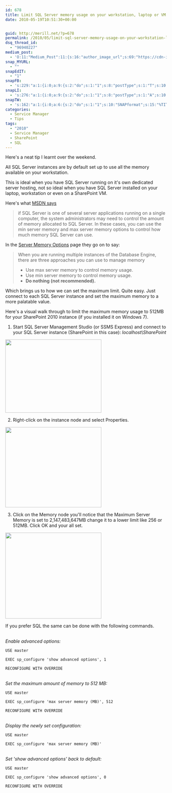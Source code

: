 ```yaml
---
id: 678
title: Limit SQL Server memory usage on your workstation, laptop or VM
date: 2010-05-19T10:51:30+00:00


guid: http://merill.net/?p=678
permalink: /2010/05/limit-sql-server-memory-usage-on-your-workstation-laptop-or-vm/
dsq_thread_id:
  - "96940227"
medium_post:
  - 'O:11:"Medium_Post":11:{s:16:"author_image_url";s:69:"https://cdn-images-1.medium.com/fit/c/200/200/0*nOSMyIhdQJ9325FH.jpeg";s:10:"author_url";s:26:"https://medium.com/@merill";s:11:"byline_name";N;s:12:"byline_email";N;s:10:"cross_link";s:2:"no";s:2:"id";s:12:"858150825d98";s:21:"follower_notification";s:3:"yes";s:7:"license";s:19:"all-rights-reserved";s:14:"publication_id";s:12:"99858869fb3c";s:6:"status";s:6:"public";s:3:"url";s:102:"https://medium.com/@merill/limit-sql-server-memory-usage-on-your-workstation-laptop-or-vm-858150825d98";}'
snap_MYURL:
  - ""
snapEdIT:
  - "1"
snapFB:
  - 's:229:"a:1:{i:0;a:9:{s:2:"do";s:1:"1";s:8:"postType";s:1:"T";s:10:"AttachPost";s:1:"2";s:10:"SNAPformat";s:10:"%FULLTEXT%";s:9:"isAutoImg";s:1:"A";s:8:"imgToUse";s:0:"";s:9:"isAutoURL";s:1:"A";s:8:"urlToUse";s:0:"";s:4:"doFB";s:1:"1";}}";'
snapLI:
  - 's:276:"a:1:{i:0;a:9:{s:2:"do";s:1:"1";s:8:"postType";s:1:"A";s:10:"SNAPformat";s:41:"New post has been published on %SITENAME%";s:12:"liMsgFormatT";s:14:"{Blog} %TITLE%";s:9:"isAutoImg";s:1:"A";s:8:"imgToUse";s:0:"";s:9:"isAutoURL";s:1:"A";s:8:"urlToUse";s:0:"";s:4:"doLI";s:1:"1";}}";'
snapTW:
  - 's:162:"a:1:{i:0;a:6:{s:2:"do";s:1:"1";s:10:"SNAPformat";s:15:"%TITLE% - %URL%";s:8:"attchImg";s:1:"1";s:9:"isAutoImg";s:1:"A";s:8:"imgToUse";s:0:"";s:4:"doTW";s:1:"1";}}";'
categories:
  - Service Manager
  - Tips
tags:
  - "2010"
  - Service Manager
  - SharePoint
  - SQL
---
```

Here's a neat tip I learnt over the weekend.

All SQL Server instances are by default set up to use all the memory available on your workstation.

This is ideal when you have SQL Server running on it's own <a style="text-decoration: none;" href="https://www.servermania.com/dedicated-servers-hosting.htm">dedicated server hosting</a>, not so ideal when you have SQL Server installed on your laptop, workstation or even on a SharePoint VM.

Here's what <a href="http://msdn.microsoft.com/en-us/library/ms180797.aspx">MSDN says</a>
<blockquote>if SQL Server is one of several server applications running on a single computer, the system administrators may need to control the amount of memory allocated to SQL Server. In these cases, you can use the min server memory and max server memory options to control how much memory SQL Server can use.</blockquote>
In the <a href="http://msdn.microsoft.com/en-us/library/ms178067.aspx">Server Memory Options</a> page they go on to say:
<blockquote>When you are running multiple instances of the Database Engine, there are three approaches you can use to manage memory
<ul>
	<li>Use max server memory to control memory usage.</li>
	<li>Use min server memory to control memory usage.</li>
	<li><strong>Do nothing (not recommended).</strong></li>
</ul>
</blockquote>
Which brings us to how we can set the maximum limit. Quite easy. Just connect to each SQL Server instance and set the maximum memory to a more palatable value.

Here's a visual walk through to limit the maximum memory usage to 512MB for your SharePoint 2010 instance (if you installed it on Windows 7).

1. Start SQL Server Management Studio (or SSMS Express) and connect to your SQL Server instance (SharePoint in this case): <em>localhost\SharePoint</em>

<em> </em> <a href="https://merill.net/wp-content/uploads/2010/05/SqlServerConnectSharePoint.png"><img class="alignnone size-medium wp-image-681" title="SqlServerConnectSharePoint" src="https://merill.net/wp-content/uploads/2010/05/SqlServerConnectSharePoint-300x229.png" alt="" width="300" height="229" /></a>

2. Right-click on the instance node and select Properties.

<a href="https://merill.net/wp-content/uploads/2010/05/SqlServer-Properties.png"><img class="alignnone size-medium wp-image-683" title="SqlServer-Properties" src="https://merill.net/wp-content/uploads/2010/05/SqlServer-Properties-300x251.png" alt="" width="300" height="251" /></a>

3. Click on the Memory node you'll notice that the Maximum Server Memory is set to 2,147,483,647MB change it to a lower limit like 256 or 512MB. Click OK and your all set.

<a href="https://merill.net/wp-content/uploads/2010/05/SqlServer-Memory.png"><img class="alignnone size-medium wp-image-682" title="SqlServer-Memory" src="https://merill.net/wp-content/uploads/2010/05/SqlServer-Memory-300x269.png" alt="" width="300" height="269" /></a>

If you prefer SQL the same can be done with the following commands.

<br/><em>Enable advanced options:</em>

<code>USE master </code>

<code>EXEC sp_configure 'show advanced options', 1 </code>

<code>RECONFIGURE WITH OVERRIDE</code>

<br/><em>Set the maximum amount of memory to 512 MB:</em>

<code>USE master </code>

<code>EXEC sp_configure 'max server memory (MB)', 512 </code>

<code>RECONFIGURE WITH OVERRIDE</code>

<br/><em>Display the newly set configuration:</em>

<code>USE master </code>

<code>EXEC sp_configure 'max server memory (MB)' </code>

<br/><em>Set 'show advanced options' back to default:</em>

<code>USE master </code>

<code>EXEC sp_configure 'show advanced options', 0 </code>

<code>RECONFIGURE WITH OVERRIDE</code>